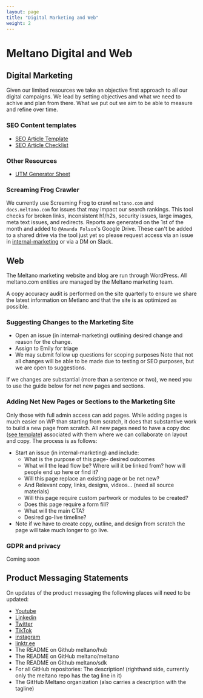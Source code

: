 ```yaml
---
layout: page
title: "Digital Marketing and Web"
weight: 2
---
```


# Meltano Digital and Web

## Digital Marketing
Given our limited resources we take an objective first approach to all our digital campaigns. We lead by setting objectives and what we need to achive and plan from there. What we put out we aim to be able to measure and refine over time.

### SEO Content templates
 - [SEO Article Template](https://docs.google.com/document/d/1s9UsxZ7igSCMYudi4oFOI5LoftqDOKkFCgrxRuHbBNY/edit)
 - [SEO Article Checklist](https://docs.google.com/document/d/1geZrp18NgV-HvIJhwKowS7nmIBhLDqWu_b6UwFAaZoI/edit)

### Other Resources
- [UTM Generator Sheet](https://docs.google.com/spreadsheets/d/1NM1VnLSmISnOd3HRjy7k06_xCmDo1AtT1SHrU5P1Qos/edit#gid=0)

### Screaming Frog Crawler

We currently use Screaming Frog to crawl `meltano.com` and `docs.meltano.com` for issues that may impact our search rankings. This tool checks for broken links, inconsistent h1/h2s, security issues, large images, meta text issues, and redirects. Reports are generated on the 1st of the month and added to `@Amanda Folson`'s Google Drive. These can't be added to a shared drive via the tool just yet so please request access via an issue in [internal-marketing](https://github.com/meltano/internal-marketing) or via a DM on Slack.

## Web

The Meltano marketing website and blog are run through WordPress. All meltano.com entities are managed by the Meltano marketing team.

A copy accuracy audit is performed on the site quarterly to ensure we share the latest information on Metlano and that the site is as optimized as possible.

### Suggesting Changes to the Marketing Site
* Open an issue (in internal-marketing) outlining desired change and reason for the change.
* Assign to Emily for triage
* We may submit follow up questions for scoping purposes
Note that not all changes will be able to be made due to testing or SEO purposes, but we are open to suggestions.

If we changes are substantial (more than a sentence or two), we need you to use the guide below for net new pages and sections.

### Adding Net New Pages or Sections to the Marketing Site
Only those with full admin access can add pages. While adding pages is much easier on WP than starting from scratch, it does that substantive work to build a new page from scratch. All new pages need to have a copy doc ([see template](https://docs.google.com/document/d/1T8tJ-_NhiflEigs_R_LM2IOBu1Zv1G8l/edit?usp=sharing&ouid=113880846901922259846&rtpof=true&sd=true)) associated with them where we can collaborate on layout and copy.
The process is as follows:
* Start an issue (in internal-marketing) and include:
  * What is the purpose of this page- desired outcomes
  * What will the lead flow be? Where will it be linked from? how will people end up here or find it?
  * Will this page replace an existing page or be net new?
  * And Relevant copy, links, designs, videos... (need all source materials)
  * Will this page require custom partwork or modules to be created?
  * Does this page require a form fill?
  * What will the main CTA?
  * Desired go-live timeline?
* Note if we have to create copy, outline, and design from scratch the page will take much longer to go live.

### GDPR and privacy
Coming soon

## Product Messaging Statements
On updates of the product messaging the following places will need to be updated:

- [Youtube](https://www.youtube.com/c/Meltano/about)
- [Linkedin](https://www.linkedin.com/company/meltano/mycompany/)
- [Twitter](https://twitter.com/meltanodata)
- [TikTok](https://www.tiktok.com/@meltanodata)
- [instagram](https://www.instagram.com/meltanodata/)
- [linktr.ee](https://linktr.ee/meltano)
- The README on Github meltano/hub
- The README on GitHub meltano/meltano
- The README on Github meltano/sdk
- For all GitHub repositories: The description! (righthand side, currently only the meltano repo has the tag line in it)
- The GitHub Meltano organization (also carries a description with the tagline)
